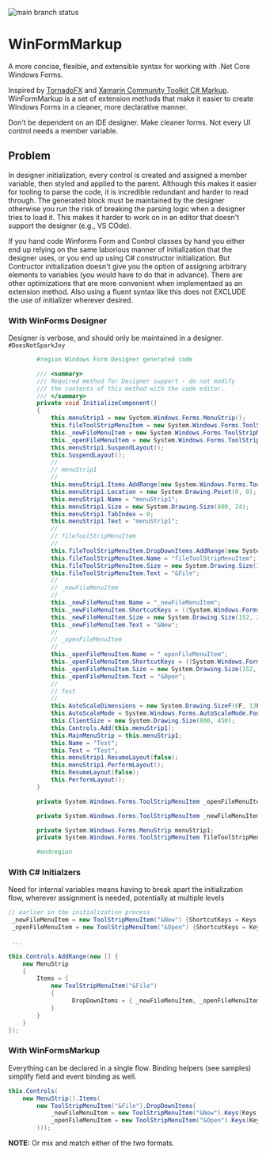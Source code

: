 ![main branch status](https://github.com/bigtlb/WinFormMarkup/actions/workflows/dotnet.yml/badge.svg)
# WinFormMarkup

A more concise, flexible, and extensible syntax for working with .Net Core Windows Forms.

Inspired by [TornadoFX][1] and [Xamarin Community Toolkit C# Markup][2].  WinFormMarkup is a set of extension methods that make it easier to create Windows Forms in a cleaner, more declarative manner.

Don't be dependent on an IDE designer.  Make cleaner forms.  Not every UI control needs a member variable.

## Problem
In designer initialization, every control is created and assigned a member variable, then styled and applied to the parent.  Although this makes it easier for tooling to parse the code, it is incredible redundant and harder to read through.  The generated block must be maintained by the designer otherwise you run the risk of breaking the parsing logic when a designer tries to load it.  This makes it harder to work on in an editor that doesn't support the designer (e.g., VS COde).

If you hand code Winforms Form and Control classes by hand you either end up relying on the same laborious manner of initialization that the designer uses, or you end up using C# constructor initialization.  But Contructor initialization doesn't give you the option of assigning arbitrary elements to variables (you would have to do that in advance).  There are other optimizations that are more convenient when implementaed as an extension method.  Also using a fluent syntax like this does not EXCLUDE the use of initializer wherever desired.

### With WinForms Designer
Designer is verbose, and should only be maintained in a designer.  <code>#DoesNotSparkJoy</code>
```csharp
        #region Windows Form Designer generated code

        /// <summary>
        /// Required method for Designer support - do not modify
        /// the contents of this method with the code editor.
        /// </summary>
        private void InitializeComponent()
        {
            this.menuStrip1 = new System.Windows.Forms.MenuStrip();
            this.fileToolStripMenuItem = new System.Windows.Forms.ToolStripMenuItem();
            this._newFileMenuItem = new System.Windows.Forms.ToolStripMenuItem();
            this._openFileMenuItem = new System.Windows.Forms.ToolStripMenuItem();
            this.menuStrip1.SuspendLayout();
            this.SuspendLayout();
            // 
            // menuStrip1
            // 
            this.menuStrip1.Items.AddRange(new System.Windows.Forms.ToolStripItem[] {this.fileToolStripMenuItem});
            this.menuStrip1.Location = new System.Drawing.Point(0, 0);
            this.menuStrip1.Name = "menuStrip1";
            this.menuStrip1.Size = new System.Drawing.Size(800, 24);
            this.menuStrip1.TabIndex = 0;
            this.menuStrip1.Text = "menuStrip1";
            // 
            // fileToolStripMenuItem
            // 
            this.fileToolStripMenuItem.DropDownItems.AddRange(new System.Windows.Forms.ToolStripItem[] {this._newFileMenuItem, this._openFileMenuItem});
            this.fileToolStripMenuItem.Name = "fileToolStripMenuItem";
            this.fileToolStripMenuItem.Size = new System.Drawing.Size(37, 20);
            this.fileToolStripMenuItem.Text = "&File";
            // 
            // _newFileMenuItem
            // 
            this._newFileMenuItem.Name = "_newFileMenuItem";
            this._newFileMenuItem.ShortcutKeys = ((System.Windows.Forms.Keys) ((System.Windows.Forms.Keys.Control | System.Windows.Forms.Keys.N)));
            this._newFileMenuItem.Size = new System.Drawing.Size(152, 22);
            this._newFileMenuItem.Text = "&New";
            // 
            // _openFileMenuItem
            // 
            this._openFileMenuItem.Name = "_openFileMenuItem";
            this._openFileMenuItem.ShortcutKeys = ((System.Windows.Forms.Keys) ((System.Windows.Forms.Keys.Control | System.Windows.Forms.Keys.O)));
            this._openFileMenuItem.Size = new System.Drawing.Size(152, 22);
            this._openFileMenuItem.Text = "&Open";
            // 
            // Test
            // 
            this.AutoScaleDimensions = new System.Drawing.SizeF(6F, 13F);
            this.AutoScaleMode = System.Windows.Forms.AutoScaleMode.Font;
            this.ClientSize = new System.Drawing.Size(800, 450);
            this.Controls.Add(this.menuStrip1);
            this.MainMenuStrip = this.menuStrip1;
            this.Name = "Test";
            this.Text = "Test";
            this.menuStrip1.ResumeLayout(false);
            this.menuStrip1.PerformLayout();
            this.ResumeLayout(false);
            this.PerformLayout();
        }

        private System.Windows.Forms.ToolStripMenuItem _openFileMenuItem;

        private System.Windows.Forms.ToolStripMenuItem _newFileMenuItem;

        private System.Windows.Forms.MenuStrip menuStrip1;
        private System.Windows.Forms.ToolStripMenuItem fileToolStripMenuItem;

        #endregion
```

### With C# Initialzers
Need for internal variables means having to break apart the initialization flow, wherever assignment is needed, potentially at multiple levels

```csharp
// earlier in the initialization process
 _newFileMenuItem = new ToolStripMenuItem("&New") {ShortcutKeys = Keys.Control | Keys.N};
 _openFileMenuItem = new ToolStripMenuItem("&Open") {ShortcutKeys = Keys.Control | Keys.O};
 
 ...

this.Controls.AddRange(new [] {
    new MenuStrip
    {
        Items = {
            new ToolStripMenuItem("&File")
            {
                  DropDownItems = { _newFileMenuItem, _openFileMenuItem }
            }
        }
    }
});
```

### With WinFormsMarkup

Everything can be declared in a single flow.  Binding helpers (see samples) simplify field and event binding as well.

```csharp
this.Controls(
    new MenuStrip().Items(
        new ToolStripMenuItem("&File").DropDownItems(
            _newFileMenuItem = new ToolStripMenuItem("&New").Keys(Keys.Control | Keys.N),
            _openFileMenuItem = new ToolStripMenuItem("&Open").Keys(Keys.Control | Keys.O)
        )));
```

**NOTE:**  Or mix and match either of the two formats.

[1]: https://github.com/edvin/tornadofx
[2]: https://docs.microsoft.com/en-us/xamarin/community-toolkit/markup
